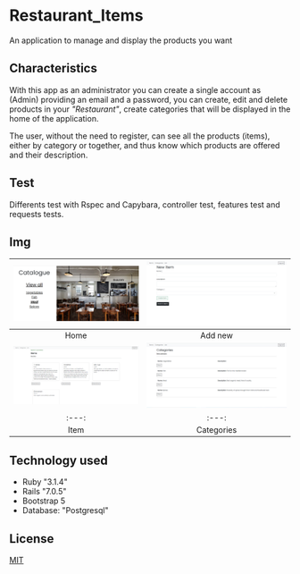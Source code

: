 # Restaurant_Items
An application to manage and display the products you want

## Characteristics
With this app as an administrator you can create a single account as (Admin) providing an email and a password, you can create, edit and delete products in your _"Restaurant"_, create categories that will be displayed in the home of the application.

The user, without the need to register, can see all the products (items), either by category or together, and thus know which products are offered and their description.

## Test
Differents test with Rspec and Capybara, controller test, features test and requests tests.

## Img
| ![Home](app/assets/stylesheets/index_page.png) | ![Index Admin](app/assets/stylesheets/add_item.png) |
|:---:|:---:|
| Home | Add new |
![Home](app/assets/stylesheets/items_view.png) | ![Index Admin](app/assets/stylesheets/categories_view.png) |
|:---:|:---:|
| Item | Categories|

## Technology used
- Ruby "3.1.4"
- Rails "7.0.5"
- Bootstrap 5
- Database: "Postgresql"

## License
[MIT](https://choosealicense.com/licenses/mit/)